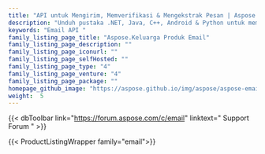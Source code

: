 ```yaml
---
title: "API untuk Mengirim, Memverifikasi & Mengekstrak Pesan | Aspose.Keluarga Produk Email"
description: "Unduh pustaka .NET, Java, C++, Android & Python untuk membuat, memanipulasi, mengonversi, mengirim atau menerima pesan email. Buat file penyimpanan pesan atau ekstrak konten dari PST, OST & MBOX. Terhubung melalui IMAP, POP3 atau Exchange serta membuat atau menggunakan pola pengulangan."
keywords: "Email API "
family_listing_page_title: "Aspose.Keluarga Produk Email"
family_listing_page_description: ""
family_listing_page_iconurl: ""
family_listing_page_selfHosted: ""
family_listing_page_type: "4"
family_listing_page_venture: "4"
family_listing_page_package: ""
homepage_github_image: "https://aspose.github.io/img/aspose/aspose-email.png"
weight:  5
---
```


{{< dbToolbar link="https://forum.aspose.com/c/email" linktext=" Support Forum " >}}

{{< ProductListingWrapper family="email">}}

